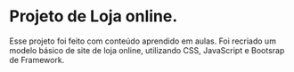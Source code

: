 # Projeto de Loja online.

  Esse projeto foi feito com conteúdo aprendido em aulas. 
  Foi recriado um modelo básico de site de loja online, utilizando CSS, JavaScript e Bootsrap de Framework.

